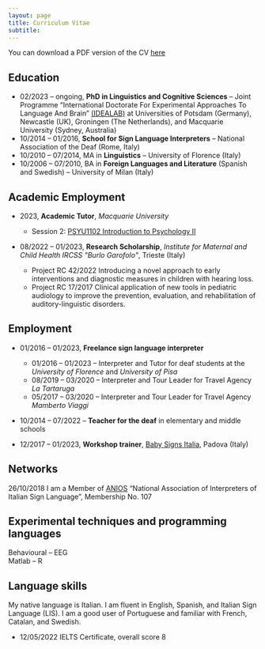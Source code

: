 ```yaml
---
layout: page
title: Curriculum Vitae
subtitle: 
---
```


You can download a PDF version of the CV [here][CV]

## Education
* 02/2023 – ongoing, **PhD in Linguistics and Cognitive Sciences** – Joint Programme “International Doctorate For Experimental Approaches To Language And Brain” [(IDEALAB)](https://phd-idealab.com/) at Universities of Potsdam (Germany), Newcastle (UK), Groningen (The Netherlands), and Macquarie University (Sydney, Australia)
* 10/2014 – 01/2016, **School for Sign Language Interpreters** – National Association of the Deaf (Rome, Italy)
* 10/2010 – 07/2014, MA in **Linguistics** – University of Florence (Italy)
* 10/2006 – 07/2010, BA in **Foreign Languages and Literature** (Spanish and Swedish) – University of Milan (Italy)

## Academic Employment
* 2023, **Academic Tutor**, _Macquarie University_
  * Session 2: [PSYU1102 Introduction to Psychology II](https://unitguides.mq.edu.au/unit_offerings/141542/unit_guide)

* 08/2022 – 01/2023, **Research Scholarship**, _Institute for Maternal and Child Health IRCSS "Burlo Garofolo"_, Trieste (Italy)
  * Project RC 42/2022 Introducing a novel approach to early interventions and diagnostic measures in children with hearing loss.
  * Project RC 17/2017 Clinical application of new tools in pediatric audiology to improve the prevention, evaluation, and rehabilitation of auditory-linguistic disorders.

## Employment
* 01/2016 – 01/2023, **Freelance sign language interpreter**
  * 01/2016 – 01/2023 – Interpreter and Tutor for deaf students at the _University of Florence_ and _University of Pisa_
  * 08/2019 – 03/2020 – Interpreter and Tour Leader for Travel Agency _La Tartaruga_
  * 05/2017 – 03/2020 – Interpreter and Tour Leader for Travel Agency _Mamberto Viaggi_
    
* 10/2014 – 07/2022 – **Teacher for the deaf** in elementary and middle schools
  
* 12/2017 – 01/2023, **Workshop trainer**, [Baby Signs Italia](https://www.babysignsitalia.com/), Padova (Italy)
 
## Networks
26/10/2018 I am a Member of [ANIOS](https://www.anios.it/) “National Association of Interpreters of Italian Sign Language”, Membership No. 107

## Experimental techniques and programming languages  
Behavioural – EEG  
Matlab –  R  

## Language skills
My native language is Italian. I am fluent in English, Spanish, and Italian Sign Language (LIS). I am a good user of Portuguese and familiar with French, Catalan, and Swedish.  
* 12/05/2022 IELTS Certificate, overall score 8

[CV]: https://clmrnn.github.io/clmrnn/CVColombani.pdf

